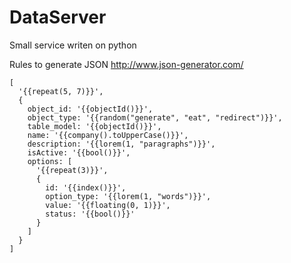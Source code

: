 # DataServer
Small service writen on python

Rules to generate JSON http://www.json-generator.com/

```
[
  '{{repeat(5, 7)}}',
  {
    object_id: '{{objectId()}}',
    object_type: '{{random("generate", "eat", "redirect")}}',
    table_model: '{{objectId()}}',
    name: '{{company().toUpperCase()}}',
    description: '{{lorem(1, "paragraphs")}}',
    isActive: '{{bool()}}',
    options: [
      '{{repeat(3)}}',
      {
        id: '{{index()}}',
        option_type: '{{lorem(1, "words")}}',
        value: '{{floating(0, 1)}}',
        status: '{{bool()}}'
      }
    ]
  }
]
```
